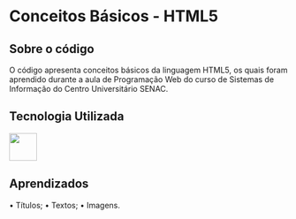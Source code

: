 # Conceitos Básicos  - HTML5

<h2>Sobre o código</h2>
<p>O código apresenta conceitos básicos da linguagem HTML5, os quais foram aprendido durante a aula de Programação Web do curso de Sistemas de Informação do Centro Universitário SENAC.</p>
<h2>Tecnologia Utilizada</h2>
<img src="https://camo.githubusercontent.com/f2ce4039c99cf35adde738583ab0fbcd60eaafccf1e949884bda91d0b5c819ce/68747470733a2f2f63646e2e6a7364656c6976722e6e65742f67682f64657669636f6e732f64657669636f6e2f69636f6e732f68746d6c352f68746d6c352d6f726967696e616c2e737667" width="50px"/>
<h2>Aprendizados</h2>
• Títulos;
• Textos;
• Imagens.
